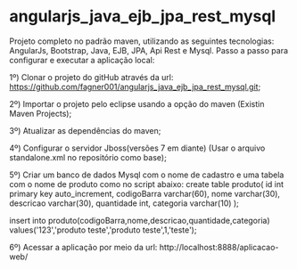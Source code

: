 # angularjs_java_ejb_jpa_rest_mysql
Projeto completo no padrão maven, utilizando as seguintes tecnologias:
AngularJs, Bootstrap, Java, EJB, JPA, Api Rest e Mysql. 
Passo a passo para configurar e executar a aplicação local:

1º) Clonar o projeto do gitHub através da url:
    https://github.com/fagner001/angularjs_java_ejb_jpa_rest_mysql.git;

2º) Importar o projeto pelo eclipse usando a opção do maven 
    (Existin Maven Projects);

3º) Atualizar as dependências do maven;

4º) Configurar o servidor Jboss(versões 7 em diante)
    (Usar o arquivo standalone.xml no repositório como base);

5º) Criar um banco de dados Mysql com o nome de cadastro e uma tabela
    com o nome de produto como no script abaixo:
    create table produto(
					id int primary key auto_increment,
					codigoBarra varchar(60),
					nome varchar(30),
					descricao varchar(30),
					quantidade int,	
					categoria varchar(10)
  );

  insert into produto(codigoBarra,nome,descricao,quantidade,categoria) 
  values('123','produto teste','produto teste',1,'teste');

6º) Acessar a aplicação por meio da url:
    http://localhost:8888/aplicacao-web/

